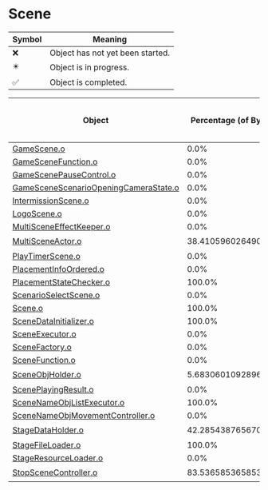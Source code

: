 # Scene
| Symbol | Meaning 
| ------------- | ------------- 
| :x: | Object has not yet been started. 
| :eight_pointed_black_star: | Object is in progress. 
| :white_check_mark: | Object is completed. 


| Object | Percentage (of Bytes) | Functions Done / Total Functions | Percentage (Functions) | Status 
| ------------- | ------------- | ------------- | ------------- | ------------- 
| [GameScene.o](https://github.com/shibbo/Petari/blob/master/docs/lib/Scene/GameScene.md) | 0.0% | 0 / 66 | 0.0% | :x: 
| [GameSceneFunction.o](https://github.com/shibbo/Petari/blob/master/docs/lib/Scene/GameSceneFunction.md) | 0.0% | 0 / 17 | 0.0% | :x: 
| [GameScenePauseControl.o](https://github.com/shibbo/Petari/blob/master/docs/lib/Scene/GameScenePauseControl.md) | 0.0% | 0 / 9 | 0.0% | :x: 
| [GameSceneScenarioOpeningCameraState.o](https://github.com/shibbo/Petari/blob/master/docs/lib/Scene/GameSceneScenarioOpeningCameraState.md) | 0.0% | 0 / 13 | 0.0% | :x: 
| [IntermissionScene.o](https://github.com/shibbo/Petari/blob/master/docs/lib/Scene/IntermissionScene.md) | 0.0% | 0 / 6 | 0.0% | :x: 
| [LogoScene.o](https://github.com/shibbo/Petari/blob/master/docs/lib/Scene/LogoScene.md) | 0.0% | 0 / 37 | 0.0% | :x: 
| [MultiSceneEffectKeeper.o](https://github.com/shibbo/Petari/blob/master/docs/lib/Scene/MultiSceneEffectKeeper.md) | 0.0% | 0 / 11 | 0.0% | :x: 
| [MultiSceneActor.o](https://github.com/shibbo/Petari/blob/master/docs/lib/Scene/MultiSceneActor.md) | 38.41059602649007% | 6 / 34 | 17.647058823529413% | :eight_pointed_black_star: 
| [PlayTimerScene.o](https://github.com/shibbo/Petari/blob/master/docs/lib/Scene/PlayTimerScene.md) | 0.0% | 0 / 19 | 0.0% | :x: 
| [PlacementInfoOrdered.o](https://github.com/shibbo/Petari/blob/master/docs/lib/Scene/PlacementInfoOrdered.md) | 0.0% | 0 / 16 | 0.0% | :x: 
| [PlacementStateChecker.o](https://github.com/shibbo/Petari/blob/master/docs/lib/Scene/PlacementStateChecker.md) | 100.0% | 6 / 6 | 100.0% | :white_check_mark: 
| [ScenarioSelectScene.o](https://github.com/shibbo/Petari/blob/master/docs/lib/Scene/ScenarioSelectScene.md) | 0.0% | 0 / 50 | 0.0% | :x: 
| [Scene.o](https://github.com/shibbo/Petari/blob/master/docs/lib/Scene/Scene.md) | 100.0% | 9 / 9 | 100.0% | :white_check_mark: 
| [SceneDataInitializer.o](https://github.com/shibbo/Petari/blob/master/docs/lib/Scene/SceneDataInitializer.md) | 100.0% | 9 / 9 | 100.0% | :white_check_mark: 
| [SceneExecutor.o](https://github.com/shibbo/Petari/blob/master/docs/lib/Scene/SceneExecutor.md) | 0.0% | 0 / 19 | 0.0% | :x: 
| [SceneFactory.o](https://github.com/shibbo/Petari/blob/master/docs/lib/Scene/SceneFactory.md) | 0.0% | 0 / 4 | 0.0% | :x: 
| [SceneFunction.o](https://github.com/shibbo/Petari/blob/master/docs/lib/Scene/SceneFunction.md) | 0.0% | 0 / 21 | 0.0% | :x: 
| [SceneObjHolder.o](https://github.com/shibbo/Petari/blob/master/docs/lib/Scene/SceneObjHolder.md) | 5.683060109289618% | 5 / 9 | 55.55555555555556% | :eight_pointed_black_star: 
| [ScenePlayingResult.o](https://github.com/shibbo/Petari/blob/master/docs/lib/Scene/ScenePlayingResult.md) | 0.0% | 0 / 8 | 0.0% | :x: 
| [SceneNameObjListExecutor.o](https://github.com/shibbo/Petari/blob/master/docs/lib/Scene/SceneNameObjListExecutor.md) | 100.0% | 5 / 5 | 100.0% | :white_check_mark: 
| [SceneNameObjMovementController.o](https://github.com/shibbo/Petari/blob/master/docs/lib/Scene/SceneNameObjMovementController.md) | 0.0% | 0 / 20 | 0.0% | :x: 
| [StageDataHolder.o](https://github.com/shibbo/Petari/blob/master/docs/lib/Scene/StageDataHolder.md) | 42.2854387656702% | 26 / 51 | 50.98039215686274% | :eight_pointed_black_star: 
| [StageFileLoader.o](https://github.com/shibbo/Petari/blob/master/docs/lib/Scene/StageFileLoader.md) | 100.0% | 6 / 6 | 100.0% | :white_check_mark: 
| [StageResourceLoader.o](https://github.com/shibbo/Petari/blob/master/docs/lib/Scene/StageResourceLoader.md) | 0.0% | 0 / 2 | 0.0% | :x: 
| [StopSceneController.o](https://github.com/shibbo/Petari/blob/master/docs/lib/Scene/StopSceneController.md) | 83.53658536585365% | 7 / 9 | 77.77777777777779% | :eight_pointed_black_star: 
